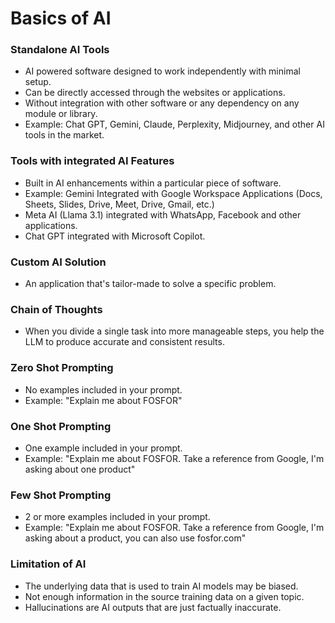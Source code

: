 # **Basics of AI**

### **Standalone AI Tools**
- AI powered software designed to work independently with minimal setup.
- Can be directly accessed through the websites or applications.
- Without integration with other software or any dependency on any module or library.
- Example: Chat GPT, Gemini, Claude, Perplexity, Midjourney, and other AI tools in the market.

### **Tools with integrated AI Features**
- Built in AI enhancements within a particular piece of software.
- Example: Gemini Integrated with Google Workspace Applications (Docs, Sheets, Slides, Drive, Meet, Drive, Gmail, etc.)
- Meta AI (Llama 3.1) integrated with WhatsApp, Facebook and other applications.
- Chat GPT integrated with Microsoft Copilot.

### **Custom AI Solution**
- An application that's tailor-made to solve a specific problem.

### **Chain of Thoughts**
- When you divide a single task into more manageable steps, you help the LLM to produce accurate and consistent results.

### **Zero Shot Prompting**
- No examples included in your prompt.
- Example: "Explain me about FOSFOR"

### **One Shot Prompting**
- One example included in your prompt.
- Example: "Explain me about FOSFOR. Take a reference from Google, I'm asking about one product"

### **Few Shot Prompting**
- 2 or more examples included in your prompt.
- Example: "Explain me about FOSFOR. Take a reference from Google, I'm asking about a product, you can also use fosfor.com"

### **Limitation of AI**
- The underlying data that is used to train AI models may be biased.
- Not enough information in the source training data on a given topic.
- Hallucinations are AI outputs that are just factually inaccurate.
